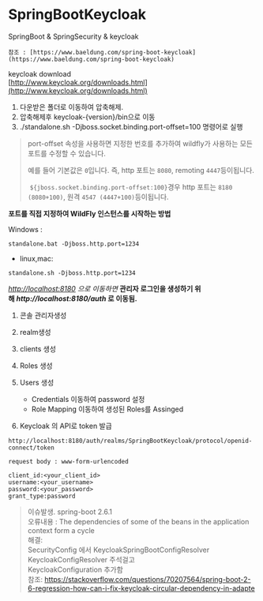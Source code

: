 # SpringBootKeycloak
SpringBoot &amp; SpringSecurity &amp; keycloak

```
참조 : [https://www.baeldung.com/spring-boot-keycloak](https://www.baeldung.com/spring-boot-keycloak)
```

keycloak download  
[http://www.keycloak.org/downloads.html](http://www.keycloak.org/downloads.html)

1. 다운받은 폴더로 이동하여 압축해제.
2. 압축해제후 keycloak-{version}/bin으로 이동
3. ./standalone.sh -Djboss.socket.binding.port-offset=100 명령어로 실행

> port-offset 속성을 사용하면 지정한 번호를 추가하여 wildfly가 사용하는 모든 포트를 수정할 수 있습니다.
>
>
> 예를 들어 기본값은 `0`입니다. 즉, http 포트는 `8080`, remoting `4447`등이됩니다.
>
>  `${jboss.socket.binding.port-offset:100}`경우 http 포트는 `8180 (8080+100)`, 원격 `4547 (4447+100)`등이됩니다.
>

**포트를 직접 지정하여 WildFly 인스턴스를 시작하는 방법**

Windows :

```
standalone.bat -Djboss.http.port=1234

```

- linux,mac:

```
standalone.sh -Djboss.http.port=1234

```

*[http://localhost:8180](http://localhost:8180/) 으로 이동하면*  **관리자 로그인을 생성하기 위해 *http://localhost:8180/auth* 로 이동됨.**

1. 콘솔 관리자생성
2. realm생성
3. clients 생성
4. Roles 생성
5. Users 생성
   - Credentials 이동하여 password 설정
   - Role Mapping 이동하여 생성된 Roles를 Assinged

1. Keycloak 의 API로 token 발급

```
http://localhost:8180/auth/realms/SpringBootKeycloak/protocol/openid-connect/token

request body : www-form-urlencoded

client_id:<your_client_id>
username:<your_username>
password:<your_password>
grant_type:password
```

> 이슈발생. spring-boot 2.6.1  
> 오류내용 : The dependencies of some of the beans in the application context form a cycle  
> 해결:  
> SecurityConfig 에서 KeycloakSpringBootConfigResolver KeycloakConfigResolver 주석걸고  
> KeycloakConfiguration 추가함   
> 참조: https://stackoverflow.com/questions/70207564/spring-boot-2-6-regression-how-can-i-fix-keycloak-circular-dependency-in-adapte
